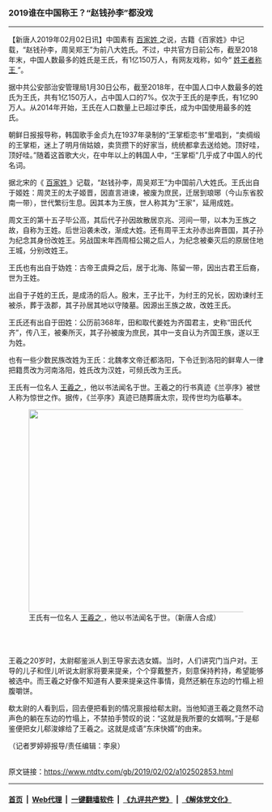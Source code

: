 ### 2019谁在中国称王？“赵钱孙李”都没戏
------------------------

<div class="post_content">
 <p>
  【新唐人2019年02月02日讯】中国素有
  <a href="https://www.ntdtv.com/gb/百家姓.htm">
   百家姓
  </a>
  之说，古籍《百家姓》中记载，“赵钱孙李，周吴郑王”为前八大姓氏。不过，中共官方日前公布，截至2018年末，中国人数最多的姓氏是王氏，有1亿150万人，有网友戏称，如今“
  <a href="https://www.ntdtv.com/gb/姓王者称王.htm">
   姓王者称王
  </a>
  ”。
 </p>
 <p>
  据中共公安部治安管理局1月30日公布，截至2018年，在中国人口中人数最多的姓氏为王氏，共有1亿150万人，占中国人口的7%。仅次于王氏的是李氏，有1亿90万人。从2014年开始，王氏在人口数量上已超过李氏，成为中国使用最多的姓氏。
 </p>
 <p>
  朝鲜日报报导称，韩国歌手金贞九在1937年录制的“王掌柜恋书”里唱到，“卖绸缎的王掌柜，迷上了明月俏姑娘，卖货攒下的好家当，统统都拿去送给她。顶好哇，顶好哇。”随着这首歌大火，在中年以上的韩国人中，“王掌柜”几乎成了中国人的代名词。
 </p>
 <p>
  据北宋的《
  <a href="https://www.ntdtv.com/gb/百家姓.htm">
   百家姓
  </a>
  》记载，“赵钱孙李，周吴郑王”为中国前八大姓氏。王氏出自于姬姓：周灵王的太子姬晋，因直言进谏，被废为庶民，迁居到琅琊（今山东省胶南一带），世代繁衍生息。因其本为王族，世人称其为“王家”，延用成姓。
 </p>
 <p>
  周文王的第十五子毕公高，其后代子孙因故散居京兆、河间一带，以本为王族之故，自称为王姓。后世沿袭未改，渐成大姓。还有周平王太孙赤出奔晋国，其子孙为纪念其身份改姓王。另战国末年西周桓公揭之后人，为纪念被秦灭后的原居住地王城，分别改姓王。
 </p>
 <p>
  王氏也有出自于妫姓：古帝王虞舜之后，居于北海、陈留一带，因出古君王后裔，世为王姓。
 </p>
 <p>
  出自于子姓的王氏，是成汤的后人。殷末，王子比干，为纣王的兄长，因劝谏纣王被杀，葬于汲郡，其子孙居其地以守陵墓。因源出王族之故，改姓王氏。
 </p>
 <p>
  王氏还有出自于田姓：公历前368年，田和取代姜姓为齐国君主，史称“田氏代齐”，传八王，被秦所灭，其子孙被废为庶民，其中一支自认为齐国王族，遂以王为姓。
 </p>
 <p>
  也有一些少数民族改姓为王氏：北魏孝文帝迁都洛阳，下令迁到洛阳的鲜卑人一律把籍贯改为河南洛阳，姓氏改为汉姓，可频氏改为王氏。
 </p>
 <p>
  王氏有一位名人
  <a href="https://www.ntdtv.com/gb/王羲之.htm">
   王羲之
  </a>
  ，他以书法闻名于世。王羲之的行书真迹《兰亭序》被世人称为惊世之作。据传，《兰亭序》真迹已随葬唐太宗，现传世均为临摹本。
  <br>
   <figure class="wp-caption alignnone" id="attachment_102502865" style="max-width: 600px">
    <img alt="" class="size-medium wp-image-102502865" height="400" src="https://www.ntdtv.com/assets/uploads/2019/02/p8542891a155354772-600x400.jpg" width="600">
     <br/><figcaption class="wp-caption-text">
      王氏有一位名人
      <a href="https://www.ntdtv.com/gb/王羲之.htm">
       王羲之
      </a>
      ，他以书法闻名于世。（新唐人合成）
     </figcaption><br/>
    </img>
   </figure><br/>
   <br/>
   王羲之20岁时，太尉郗鉴派人到王导家去选女婿。当时，人们讲究门当户对。王导的儿子和侄儿听说太尉家将要来提亲，个个穿戴整齐，刻意保持矜持，希望能够被选中。而王羲之好像不知道有人要来提亲这件事情，竟然还躺在东边的竹榻上袒腹嚼饼。
  </br>
 </p>
 <p>
  欷太尉的人看到后，回去便把看到的情况禀报给郗太尉。当他知道王羲之竟然不动声色的躺在东边的竹塌上，不禁拍手赞叹的说：“这就是我所要的女婿啊。”于是郗鉴便把女儿郗浚嫁给了王羲之。这就是成语“东床快婿”的由来。
 </p>
 <p>
  （记者罗婷婷报导/责任编辑：李泉）
 </p>
 <div class="single_ad">
 </div>
</div>

<br/>原文链接：https://www.ntdtv.com/gb/2019/02/02/a102502853.html


------------------------
#### [首页](https://github.com/gfw-breaker/banned-news/blob/master/README.md) &nbsp;|&nbsp; [Web代理](https://github.com/labour-camp/helloworld) &nbsp;|&nbsp; [一键翻墙软件](https://github.com/gfw-breaker/nogfw/blob/master/README.md) &nbsp;|&nbsp; [《九评共产党》](https://github.com/gfw-breaker/9ping.md/blob/master/README.md#九评之一评共产党是什么) &nbsp;|&nbsp; [《解体党文化》](https://github.com/gfw-breaker/jtdwh.md/blob/master/README.md#绪论)

